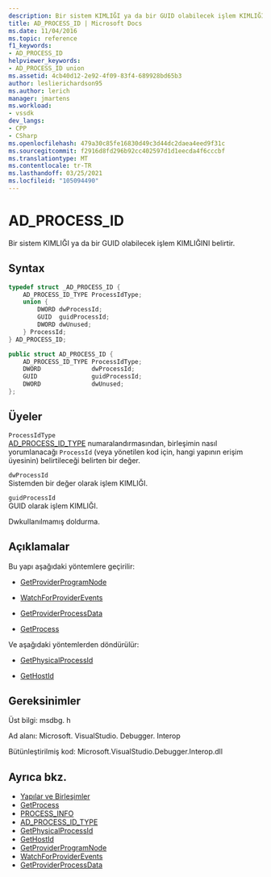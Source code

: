 ```yaml
---
description: Bir sistem KIMLIĞI ya da bir GUID olabilecek işlem KIMLIĞINI belirtir.
title: AD_PROCESS_ID | Microsoft Docs
ms.date: 11/04/2016
ms.topic: reference
f1_keywords:
- AD_PROCESS_ID
helpviewer_keywords:
- AD_PROCESS_ID union
ms.assetid: 4cb40d12-2e92-4f09-83f4-689928bd65b3
author: leslierichardson95
ms.author: lerich
manager: jmartens
ms.workload:
- vssdk
dev_langs:
- CPP
- CSharp
ms.openlocfilehash: 479a30c85fe16830d49c3d44dc2daea4eed9f31c
ms.sourcegitcommit: f2916d8fd296b92cc402597d1d1eecda4f6cccbf
ms.translationtype: MT
ms.contentlocale: tr-TR
ms.lasthandoff: 03/25/2021
ms.locfileid: "105094490"
---
```

# <a name="ad_process_id"></a>AD_PROCESS_ID
Bir sistem KIMLIĞI ya da bir GUID olabilecek işlem KIMLIĞINI belirtir.

## <a name="syntax"></a>Syntax

```cpp
typedef struct _AD_PROCESS_ID {
    AD_PROCESS_ID_TYPE ProcessIdType;
    union {
        DWORD dwProcessId; 
        GUID  guidProcessId; 
        DWORD dwUnused; 
    } ProcessId;
} AD_PROCESS_ID;
```

```csharp
public struct AD_PROCESS_ID {
    AD_PROCESS_ID_TYPE ProcessIdType;
    DWORD              dwProcessId; 
    GUID               guidProcessId; 
    DWORD              dwUnused; 
};
```

## <a name="members"></a>Üyeler
`ProcessIdType`\
[AD_PROCESS_ID_TYPE](../../../extensibility/debugger/reference/ad-process-id-type.md) numaralandırmasından, birleşimin nasıl yorumlanacağı `ProcessId` (veya yönetilen kod için, hangi yapının erişim üyesinin) belirtileceği belirten bir değer.

`dwProcessId`\
Sistemden bir değer olarak işlem KIMLIĞI.

`guidProcessId`\
GUID olarak işlem KIMLIĞI.

Dwkullanılmamış doldurma.

## <a name="remarks"></a>Açıklamalar
Bu yapı aşağıdaki yöntemlere geçirilir:

- [GetProviderProgramNode](../../../extensibility/debugger/reference/idebugprogramprovider2-getproviderprogramnode.md)

- [WatchForProviderEvents](../../../extensibility/debugger/reference/idebugprogramprovider2-watchforproviderevents.md)

- [GetProviderProcessData](../../../extensibility/debugger/reference/idebugprogramprovider2-getproviderprocessdata.md)

- [GetProcess](../../../extensibility/debugger/reference/idebugport2-getprocess.md)

Ve aşağıdaki yöntemlerden döndürülür:

- [GetPhysicalProcessId](../../../extensibility/debugger/reference/idebugprocess2-getphysicalprocessid.md)

- [GetHostId](../../../extensibility/debugger/reference/idebugprogramhost2-gethostid.md)

## <a name="requirements"></a>Gereksinimler
Üst bilgi: msdbg. h

Ad alanı: Microsoft. VisualStudio. Debugger. Interop

Bütünleştirilmiş kod: Microsoft.VisualStudio.Debugger.Interop.dll

## <a name="see-also"></a>Ayrıca bkz.
- [Yapılar ve Birleşimler](../../../extensibility/debugger/reference/structures-and-unions.md)
- [GetProcess](../../../extensibility/debugger/reference/idebugport2-getprocess.md)
- [PROCESS_INFO](../../../extensibility/debugger/reference/process-info.md)
- [AD_PROCESS_ID_TYPE](../../../extensibility/debugger/reference/ad-process-id-type.md)
- [GetPhysicalProcessId](../../../extensibility/debugger/reference/idebugprocess2-getphysicalprocessid.md)
- [GetHostId](../../../extensibility/debugger/reference/idebugprogramhost2-gethostid.md)
- [GetProviderProgramNode](../../../extensibility/debugger/reference/idebugprogramprovider2-getproviderprogramnode.md)
- [WatchForProviderEvents](../../../extensibility/debugger/reference/idebugprogramprovider2-watchforproviderevents.md)
- [GetProviderProcessData](../../../extensibility/debugger/reference/idebugprogramprovider2-getproviderprocessdata.md)
